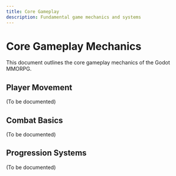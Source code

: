 ```yaml
---
title: Core Gameplay
description: Fundamental game mechanics and systems
---
```


# Core Gameplay Mechanics

This document outlines the core gameplay mechanics of the Godot MMORPG.

## Player Movement

(To be documented)

## Combat Basics

(To be documented)

## Progression Systems

(To be documented)
